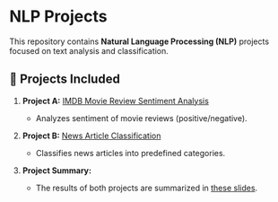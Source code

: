 # NLP Projects

This repository contains **Natural Language Processing (NLP)** projects focused on text analysis and classification.

## 📌 Projects Included
1. **Project A:** [IMDB Movie Review Sentiment Analysis](Project_A)  
   - Analyzes sentiment of movie reviews (positive/negative).  
   
2. **Project B:** [News Article Classification](Project_B)  
   - Classifies news articles into predefined categories.

3. **Project Summary:**  
   - The results of both projects are summarized in [these slides](./Project/).
